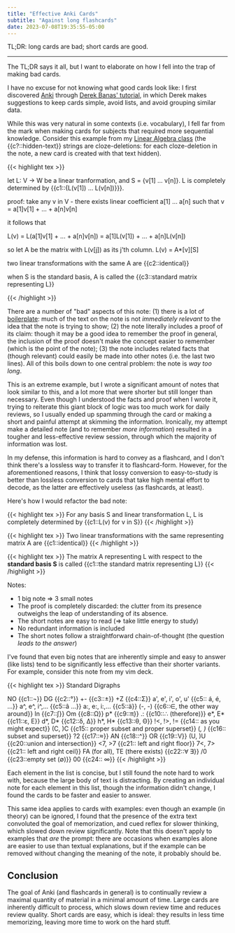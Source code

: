```yaml
---
title: "Effective Anki Cards"
subtitle: "Against long flashcards"
date: 2023-07-08T19:35:55-05:00
---
```


TL;DR: long cards are bad; short cards are good.

---

The TL;DR says it all, but I want to elaborate on how I fell into the trap of making bad cards.

I have no excuse for not knowing what good cards look like: I first discovered [Anki](https://en.wikipedia.org/wiki/Anki_(software)) through [Derek Banas' tutorial](https://www.youtube.com/watch?v=5urUZUWoTLo), in which Derek makes suggestions to keep cards simple, avoid lists, and avoid grouping similar data.

While this was very natural in some contexts (i.e. vocabulary), I fell far from the mark when making cards for subjects that required more sequential knowledge. Consider this example from my [Linear Algebra class](/blog/uw-madison-computer-science/#340) (the {{c?::hidden-text}} strings are cloze-deletions: for each cloze-deletion in the note, a new card is created with that text hidden).

{{< highlight tex >}}

let L: V -> W be a linear tranformation, and S = {v[1] ... v[n]}.
L is completely determined by {{c1::{L(v[1]) ... L(v[n])}}}.

proof:
take any v in V - there exists linear coefficient a[1] ... a[n] such that
v = a[1]v[1] + ... + a[n]v[n]

it follows that

L(v) = L(a[1]v[1] + ... + a[n]v[n])
= a[1]L(v[1]) + ... + a[n]L(v[n])

so let A be the matrix with L(v[j]) as its j'th column. L(v) = A*[v][S]

two linear transformations with the same A are {{c2::identical}}

when S is the standard basis, A is called the {{c3::standard matrix representing L}}

{{< /highlight >}}

There are a number of "bad" aspects of this note: (1) there is a lot of [boilerplate](https://en.wikipedia.org/wiki/Boilerplate_text): much of the text on the note is not *immediately relevant* to the idea that the note is trying to show; (2) the note literally includes a proof of its claim: though it may be a good idea to remember the proof in general, the inclusion of the proof doesn't make the concept easier to remember (which is the point of the note); (3) the note includes related facts that (though relevant) could easily be made into other notes (i.e. the last two lines). All of this boils down to one central problem: the note is *way too long*.

This is an extreme example, but I wrote a significant amount of notes that look similar to this, and a lot more that were shorter but still longer than necessary. Even though I understood the facts and proof when I wrote it, trying to reiterate this giant block of logic was too much work for daily reviews, so I usually ended up spamming through the card or making a short and painful attempt at skimming the information. Ironically, my attempt make a detailed note (and to remember *more information*) resulted in a tougher and less-effective review session, through which the majority of information was lost.

In my defense, this information is hard to convey as a flashcard, and I don't think there's a lossless way to transfer it to flashcard-form. However, for the aforementioned reasons, I think that lossy conversion to easy-to-study is better than lossless conversion to cards that take high mental effort to decode, as the latter are effectively useless (as flashcards, at least).

Here's how I would refactor the bad note:

{{< highlight tex >}}
For any basis S and linear transformation L, L is completely determined by {{c1::L(v) for v in S}}
{{< /highlight >}}

{{< highlight tex >}}
Two linear transformations with the same representing matrix A are {{c1::identical}}
{{< /highlight >}}

{{< highlight tex >}}
The matrix A representing L with respect to the **standard basis S** is called {{c1::the standard matrix representing L}}
{{< /highlight >}}

Notes:
- 1 big note => 3 small notes
- The proof is completely discarded: the clutter from its presence outweighs the leap of understanding of its absence.
- The short notes are easy to read (=> take little energy to study)
- No redundant information is included
- The short notes follow a straightforward chain-of-thought (the question *leads to the answer*)

I've found that even big notes that are inherently simple and easy to answer (like lists) tend to be significantly less effective than their shorter variants. For example, consider this note from my vim deck.

{{< highlight tex >}}
Standard Digraphs

NO {{c1::¬}}
DG {{c2::°}}
+- {{c3::±}}
+Z {{c4::Σ}}
a', e', i', o', u' {{c5:: á, é, ...}}
a^, e^, i^,... {{c5::â ...}}
a:, e:, i:,... {{c5::ä}}
(-, -) {{c6::∈, the other way around}}
In {{c7::∫}}
Om {{c8::Ω}}
p* {{c9::π}}
.: {{c10::∴ (therefore)}}
e*, E* {{c11::ε, E}}
d*, D* {{c12::δ, Δ}}
h*, H* {{c13::θ, Θ}}
!<, !>, != {{c14:: as you might expect}}
(C, )C {{c15:: proper subset and proper superset}}
(_, )_ {{c16:: subset and superset}}
?2 {{c17::≈}}
AN {{c18::^}}
OR {{c19::V}}
(U, )U {{c20::union and intersection}}
<7, >7 {{c21:: left and right floor}}
7<, 7> {{c21:: left and right ceil}}
FA (for all), TE (there exists) {{c22::Ɐ ∃}}
/0 {{c23::empty set (∅)}}
00 {{c24:: ∞}}
{{< /highlight >}}

Each element in the list is concise, but I still found the note hard to work with, because the large body of text is distracting. By creating an individual note for each element in this list, though the information didn't change, I found the cards to be faster and easier to answer.

This same idea applies to cards with examples: even though an example (in theory) can be ignored, I found that the presence of the extra text convoluted the goal of memorization, and cued reflex for slower thinking, which slowed down review significantly. Note that this doesn't apply to examples that *are* the prompt: there are occasions when examples alone are easier to use than textual explanations, but if the example can be removed without changing the meaning of the note, it probably should be.

## Conclusion
The goal of Anki (and flashcards in general) is to continually review a maximal quantity of material in a minimal amount of time. Large cards are inherently difficult to process, which slows down review time and reduces review quality. Short cards are easy, which is ideal: they results in less time memorizing, leaving more time to work on the hard stuff.
